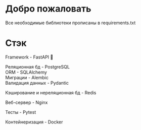 # Добро пожаловать

Все необходимые библиотеки прописаны в requirements.txt

# Стэк  

Framework - FastAPI 💫  

Реляционная бд - PostgreSQL  
ORM - SQLAlchemy  
Миграции - Alembic  
Валидация данных - Pydantic  

Кэширование и нереляционная бд - Redis  

Веб-сервер - Nginx  

Тесты - Pytest  

Контейнеризация - Docker 
